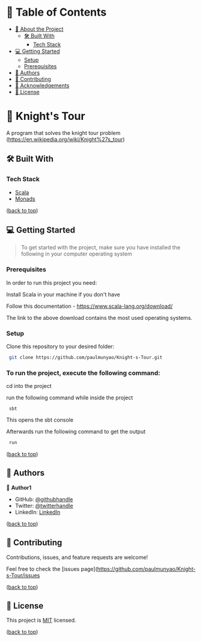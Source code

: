 <a name="readme-top"></a>

# 📗 Table of Contents

- [📖 About the Project](#about-project)
    - [🛠 Built With](#built-with)
        - [Tech Stack](#tech-stack)
- [💻 Getting Started](#getting-started)
    - [Setup](#setup)
    - [Prerequisites](#prerequisites)
- [👥 Authors](#authors)
- [🤝 Contributing](#contributing)
- [🙏 Acknowledgements](#acknowledgements)
- [📝 License](#license)

<!-- PROJECT DESCRIPTION -->

# 📖 Knight's Tour <a name="about-project"></a>

A program that solves the knight tour problem (https://en.wikipedia.org/wiki/Knight%27s_tour)

## 🛠 Built With <a name="built-with"></a>

### Tech Stack <a name="tech-stack"></a>
  <ul>
    <li><a href="https://scala-lang.org/download/3.4.1.html">Scala</a></li>
<li><a href="https://blog.rockthejvm.com/monads/">Monads</a></li>
  </ul>


<p align="left">(<a href="#readme-top">back to top</a>)</p>

<!-- GETTING STARTED -->

## 💻 Getting Started <a name="getting-started"></a>

> To get started with the project, make sure you have installed the following in your computer operating system

### Prerequisites

In order to run this project you need:

Install Scala in your machine if you don't have

Follow this documentation - https://www.scala-lang.org/download/

The link to the above download contains the most used operating systems.

### Setup

Clone this repository to your desired folder:

```sh
 git clone https://github.com/paulmunyao/Knight-s-Tour.git
```

### To run the project, execute the following command:

 cd into the project

run the following command while inside the project

```
 sbt
```
This opens the sbt console

Afterwards run the following command to get the output

```sh
 run
```

<p align="left">(<a href="#readme-top">back to top</a>)</p>

<!-- AUTHORS -->

## 👥 Authors <a name="authors"></a>

👤 **Author1**

- GitHub: [@githubhandle](https://github.com/paulmunyao)
- Twitter: [@twitterhandle](https://twitter.com/Mutiso_P)
- LinkedIn: [LinkedIn](https://www.linkedin.com/in/paulmunyao/)

<p align="left">(<a href="#readme-top">back to top</a>)</p>

<!-- CONTRIBUTING -->

## 🤝 Contributing <a name="contributing"></a>

Contributions, issues, and feature requests are welcome!

Feel free to check the [issues page](https://github.com/paulmunyao/Knight-s-Tour/issues
<p align="left">(<a href="#readme-top">back to top</a>)</p>


<!-- LICENSE -->

## 📝 License <a name="license"></a>

This project is [MIT](https://github.com/paulmunyao/Knight-s-Tour?tab=MIT-1-ov-file) licensed.

<p align="left">(<a href="#readme-top">back to top</a>)</p>
